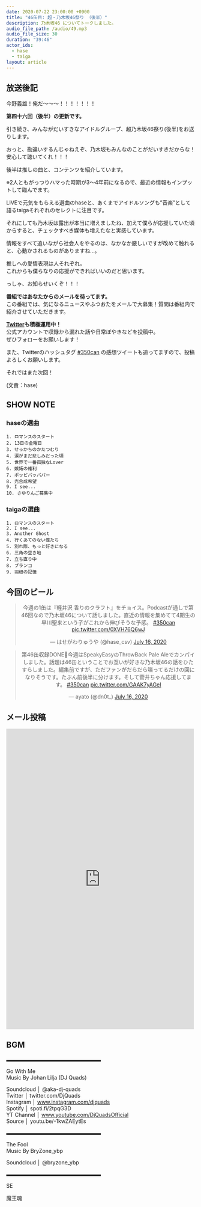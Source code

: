 ```yaml
---
date: 2020-07-22 23:00:00 +0900 
title: "46缶目: 超・乃木坂46祭り （後半）"
description: 乃木坂46 についてトークしました。
audio_file_path: /audio/49.mp3
audio_file_size: 30
duration: "39:46"
actor_ids:
  - hase
  - taiga
layout: article
---
```


## 放送後記

今野義雄！俺だ〜〜〜！！！！！！！

__第四十六回（後半）の更新です。__

引き続き、みんながだいすきなアイドルグループ、超乃木坂46祭り(後半)をお送りします。  

おっと、勘違いするんじゃねえぞ、乃木坂もみんなのことがだいすきだからな！  
安心して聴いてくれ！！！

後半は推しの曲と、コンテンツを紹介しています。

※2人ともがっつりハマった時期が3〜4年前になるので、最近の情報もインプットして臨んでます。

LIVEで元気をもらえる選曲のhaseと、あくまでアイドルソングも”音楽”として語るtaigaそれぞれのセレクトに注目です。

それにしても乃木坂は露出が本当に増えましたね、加えて僕らが応援していた頃からすると、チェックすべき媒体も増えたなと実感しています。

情報をすべて追いながら社会人をやるのは、なかなか厳しいですが改めて触れると、心動かされるものがありますね…。

推しへの愛情表現は人それぞれ。  
これからも僕らなりの応援ができればいいのだと思います。  

っしゃ、お知らせいくぞ！！！  

__番組ではあなたからのメールを待ってます。__    
この番組では、気になるニュースやふつおたをメールで大募集！質問は番組内で紹介させていただきます。  

__[Twitter](https://twitter.com/am350can)も積極運用中！__  
公式アカウントで収録から漏れた話や日常ぼやきなどを投稿中。  
ぜひフォローをお願いします！  

また、Twitterのハッシュタグ [#350can](https://twitter.com/search?q=%23350can&src=hashtag_click) の感想ツイートも追ってますので、投稿よろしくお願いします。

それではまた次回！

(文責：hase)

## SHOW NOTE

### haseの選曲
```
1. ロマンスのスタート
2. 13日の金曜日
3. せっかちのかたつむり
4. 涙がまだ悲しみだった頃
5. 世界で一番孤独なLover
6. 嫉妬の権利
7. ポッピパッパパー
8. 光合成希望
9. I see...
10. さゆりんご募集中
```

### taigaの選曲
```
1. ロマンスのスタート
2. I see...
3. Another Ghost
4. 行くあてのない僕たち
5. 別れ際、もっと好きになる
6. 三角の空き地
7. 立ち直り中
8. ブランコ
9. 羽根の記憶
```

## 今回のビール

<center>
<blockquote class="twitter-tweet"><p lang="ja" dir="ltr">今週の1缶は『軽井沢 香りのクラフト』をチョイス。Podcastが通しで第46回なので乃木坂46について話しました。直近の情報を集めてて4期生の早川聖来という子がこれから伸びそうな予感。 <a href="https://twitter.com/hashtag/350can?src=hash&amp;ref_src=twsrc%5Etfw">#350can</a> <a href="https://t.co/0XVH76Q6wJ">pic.twitter.com/0XVH76Q6wJ</a></p>&mdash; はせがわりゅうや (@hase_csv) <a href="https://twitter.com/hase_csv/status/1283774886771478529?ref_src=twsrc%5Etfw">July 16, 2020</a></blockquote> <script async src="https://platform.twitter.com/widgets.js" charset="utf-8"></script>

<blockquote class="twitter-tweet"><p lang="ja" dir="ltr">第46缶収録DONE🍻今週はSpeakyEasyのThrowBack Pale Aleでカンパイしました。話題は46缶ということでお互いが好きな乃木坂46の話をひたすらしました。編集前ですが、ただファンがだらだら喋ってるだけの回になりそうです。たぶん前後半に分けます。そして菅井ちゃん応援してます。 <a href="https://twitter.com/hashtag/350can?src=hash&amp;ref_src=twsrc%5Etfw">#350can</a> <a href="https://t.co/GAAK7yAGeI">pic.twitter.com/GAAK7yAGeI</a></p>&mdash; ayato (@dn0t_) <a href="https://twitter.com/dn0t_/status/1283778040166617088?ref_src=twsrc%5Etfw">July 16, 2020</a></blockquote> <script async src="https://platform.twitter.com/widgets.js" charset="utf-8"></script>
</center>

## メール投稿
<div class="iframe-wrapper">
<iframe src="https://docs.google.com/forms/d/e/1FAIpQLSfTZ99ZtY5BJtHk38i7c_p3AdF-uIGnOOsc6W05wV6L0MTAQg/viewform?embedded=true" width="500" height="800" frameborder="0" marginheight="0" marginwidth="0">読み込んでいます…</iframe>
</div>

## BGM
▬▬▬▬▬▬▬▬▬▬▬▬▬▬▬▬▬▬  

Go With Me  
Music By Johan Lilja (DJ Quads)  

Soundcloud │ @aka-dj-quads  
Twitter │ twitter.com/DjQuads  
Instagram │ www.instagram.com/djquads  
Spotify │ spoti.fi/2tpqG3D  
YT Channel │ www.youtube.com/DjQuadsOfficial  
Source │ youtu.be/-1kwZAEytEs  

▬▬▬▬▬▬▬▬▬▬▬▬▬▬▬▬▬▬  

The Fool  
Music By BryZone_ybp  

Soundcloud │ @bryzone_ybp  

▬▬▬▬▬▬▬▬▬▬▬▬▬▬▬▬▬▬  

SE

魔王魂
